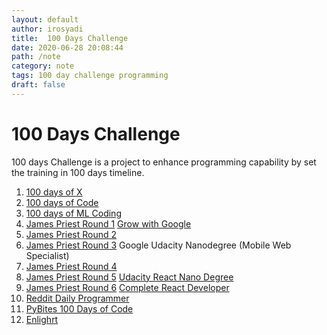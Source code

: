 ```yaml
---
layout: default
author: irosyadi
title:  100 Days Challenge
date: 2020-06-28 20:08:44
path: /note
category: note
tags: 100 day challenge programming
draft: false
---
```


# 100 Days Challenge

100 days Challenge is a project to enhance programming capability by set the training in 100 days timeline.

1. [100 days of X](https://www.100daysofx.com/)
2. [100 days of Code](https://www.100daysofcode.com/resources/)
3. [100 days of ML Coding](https://github.com/Avik-Jain/100-Days-Of-ML-Code/)
4. [James Priest Round 1](https://james-priest.github.io/100-days-of-code-log/) [Grow with Google](https://www.udacity.com/grow-with-google)
5. [James Priest Round 2](https://james-priest.github.io/100-days-of-code-log-r2/)
5. [James Priest Round 3](https://james-priest.github.io/100-days-of-code-log-r3/) Google Udacity Nanodegree (Mobile Web Specialist)
6. [James Priest Round 4](https://james-priest.github.io/100-days-of-code-log-r4/)
7. [James Priest Round 5](https://james-priest.github.io/100-days-log/log5.html) [Udacity React Nano Degree](https://www.udacity.com/course/react-nanodegree--nd019)
8. [James Priest Round 6](https://james-priest.github.io/100-days-log/log6.html) [Complete React Developer](https://www.udemy.com/complete-react-developer-zero-to-mastery/)
9. [Reddit Daily Programmer](https://old.reddit.com/r/dailyprogrammer/)
10. [PyBites 100 Days of Code](https://github.com/pybites/100DaysOfCode)
11. [Enlighrt](https://enlight.nyc/)
